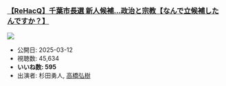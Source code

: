 ### [【ReHacQ】千葉市長選 新人候補…政治と宗教【なんで立候補したんですか？】](https://www.youtube.com/watch?v=-Nk5twnxbWo)
[![](https://img.youtube.com/vi/-Nk5twnxbWo/sddefault.jpg)](https://www.youtube.com/watch?v=-Nk5twnxbWo)
-   公開日: 2025-03-12
-   視聴数: 45,634
-   **いいね数: 595**
-   出演者: 杉田勇人, [高橋弘樹](/rehacq_fan/people/高橋弘樹 "wikilink")
